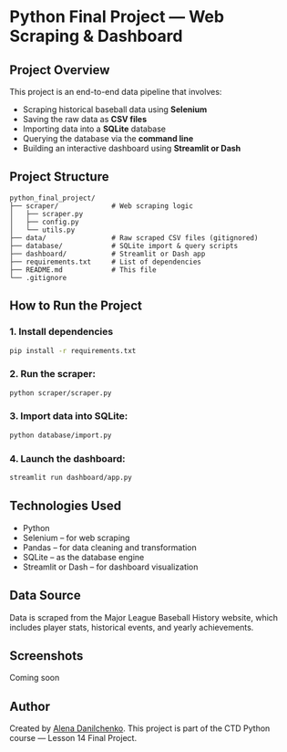# Python Final Project — Web Scraping & Dashboard

## Project Overview

This project is an end-to-end data pipeline that involves:

- Scraping historical baseball data using **Selenium**
- Saving the raw data as **CSV files**
- Importing data into a **SQLite** database
- Querying the database via the **command line**
- Building an interactive dashboard using **Streamlit or Dash**

## Project Structure

```
python_final_project/
├── scraper/             # Web scraping logic
│   ├── scraper.py
│   ├── config.py
│   └── utils.py
├── data/                # Raw scraped CSV files (gitignored)
├── database/            # SQLite import & query scripts
├── dashboard/           # Streamlit or Dash app
├── requirements.txt     # List of dependencies
├── README.md            # This file
└── .gitignore
```



## How to Run the Project

### 1. Install dependencies

```bash
pip install -r requirements.txt
```

### 2. Run the scraper:

```bash
python scraper/scraper.py
```

### 3. Import data into SQLite:

```bash
python database/import.py
```

### 4. Launch the dashboard:

```bash
streamlit run dashboard/app.py
```

## Technologies Used

 - Python
 - Selenium – for web scraping
 - Pandas – for data cleaning and transformation
 - SQLite – as the database engine
 - Streamlit or Dash – for dashboard visualization

## Data Source
Data is scraped from the Major League Baseball History website, which includes player stats, historical events, and yearly achievements.

## Screenshots
Coming soon
## Author
Created by [Alena Danilchenko](https://github.com/anelka777).
This project is part of the CTD Python course — Lesson 14 Final Project.